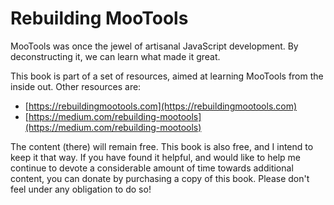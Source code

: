 # Rebuilding MooTools

MooTools was once the jewel of artisanal JavaScript development.  By deconstructing it, we can learn what made it great.

This book is part of a set of resources, aimed at learning MooTools from the inside out. Other resources are:

- [https://rebuildingmootools.com](https://rebuildingmootools.com)
- [https://medium.com/rebuilding-mootools](https://medium.com/rebuilding-mootools)

The content (there) will remain free. This book is also free, and I intend to keep it that way. If you have found it helpful, and would like to help me continue to devote a considerable amount of time towards additional content, you can donate by purchasing a copy of this book. Please don't feel under any obligation to do so!